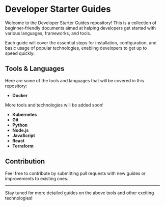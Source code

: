 # Developer Starter Guides

Welcome to the Developer Starter Guides repository! This is a collection of beginner-friendly documents aimed at helping developers get started with various languages, frameworks, and tools.

Each guide will cover the essential steps for installation, configuration, and basic usage of popular technologies, enabling developers to get up to speed quickly.

## Tools & Languages

Here are some of the tools and languages that will be covered in this repository:

- **Docker**

More tools and technologies will be added soon!

- **Kubernetes**
- **Git**
- **Python**
- **Node.js**
- **JavaScript**
- **React**
- **Terraform**

## Contribution

Feel free to contribute by submitting pull requests with new guides or improvements to existing ones.

---

Stay tuned for more detailed guides on the above tools and other exciting technologies!

